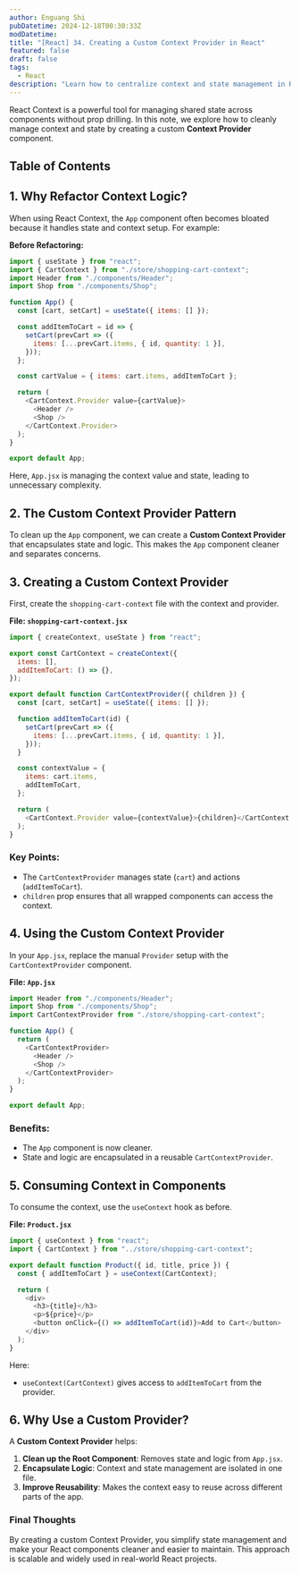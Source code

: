 ```yaml
---
author: Enguang Shi
pubDatetime: 2024-12-18T00:30:33Z
modDatetime:
title: "[React] 34. Creating a Custom Context Provider in React"
featured: false
draft: false
tags:
  - React
description: "Learn how to centralize context and state management in React by creating a custom Context Provider component."
---
```


React Context is a powerful tool for managing shared state across components without prop drilling. In this note, we explore how to cleanly manage context and state by creating a custom **Context Provider** component.

## Table of Contents

## 1. Why Refactor Context Logic?

When using React Context, the `App` component often becomes bloated because it handles state and context setup. For example:

**Before Refactoring:**

```js
import { useState } from "react";
import { CartContext } from "./store/shopping-cart-context";
import Header from "./components/Header";
import Shop from "./components/Shop";

function App() {
  const [cart, setCart] = useState({ items: [] });

  const addItemToCart = id => {
    setCart(prevCart => ({
      items: [...prevCart.items, { id, quantity: 1 }],
    }));
  };

  const cartValue = { items: cart.items, addItemToCart };

  return (
    <CartContext.Provider value={cartValue}>
      <Header />
      <Shop />
    </CartContext.Provider>
  );
}

export default App;
```

Here, `App.jsx` is managing the context value and state, leading to unnecessary complexity.

## 2. The Custom Context Provider Pattern

To clean up the `App` component, we can create a **Custom Context Provider** that encapsulates state and logic. This makes the `App` component cleaner and separates concerns.

## 3. Creating a Custom Context Provider

First, create the `shopping-cart-context` file with the context and provider.

**File: `shopping-cart-context.jsx`**

```js
import { createContext, useState } from "react";

export const CartContext = createContext({
  items: [],
  addItemToCart: () => {},
});

export default function CartContextProvider({ children }) {
  const [cart, setCart] = useState({ items: [] });

  function addItemToCart(id) {
    setCart(prevCart => ({
      items: [...prevCart.items, { id, quantity: 1 }],
    }));
  }

  const contextValue = {
    items: cart.items,
    addItemToCart,
  };

  return (
    <CartContext.Provider value={contextValue}>{children}</CartContext.Provider>
  );
}
```

### Key Points:

- The `CartContextProvider` manages state (`cart`) and actions (`addItemToCart`).
- `children` prop ensures that all wrapped components can access the context.

## 4. Using the Custom Context Provider

In your `App.jsx`, replace the manual `Provider` setup with the `CartContextProvider` component.

**File: `App.jsx`**

```js
import Header from "./components/Header";
import Shop from "./components/Shop";
import CartContextProvider from "./store/shopping-cart-context";

function App() {
  return (
    <CartContextProvider>
      <Header />
      <Shop />
    </CartContextProvider>
  );
}

export default App;
```

### Benefits:

- The `App` component is now cleaner.
- State and logic are encapsulated in a reusable `CartContextProvider`.

## 5. Consuming Context in Components

To consume the context, use the `useContext` hook as before.

**File: `Product.jsx`**

```js
import { useContext } from "react";
import { CartContext } from "../store/shopping-cart-context";

export default function Product({ id, title, price }) {
  const { addItemToCart } = useContext(CartContext);

  return (
    <div>
      <h3>{title}</h3>
      <p>${price}</p>
      <button onClick={() => addItemToCart(id)}>Add to Cart</button>
    </div>
  );
}
```

Here:

- `useContext(CartContext)` gives access to `addItemToCart` from the provider.

## 6. Why Use a Custom Provider?

A **Custom Context Provider** helps:

1. **Clean up the Root Component**: Removes state and logic from `App.jsx`.
2. **Encapsulate Logic**: Context and state management are isolated in one file.
3. **Improve Reusability**: Makes the context easy to reuse across different parts of the app.

### Final Thoughts

By creating a custom Context Provider, you simplify state management and make your React components cleaner and easier to maintain. This approach is scalable and widely used in real-world React projects.
